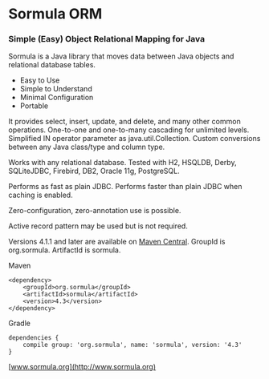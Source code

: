 Sormula ORM
===========

### Simple (Easy) Object Relational Mapping for Java

Sormula is a Java library that moves data between Java objects and relational database tables.

* Easy to Use
* Simple to Understand
* Minimal Configuration
* Portable

It provides select, insert, update, and delete, and many other common operations. One-to-one and one-to-many cascading for unlimited levels. Simplified IN operator parameter as java.util.Collection. Custom conversions between any Java class/type and column type.

Works with any relational database. Tested with H2, HSQLDB, Derby, SQLiteJDBC, Firebird, DB2, Oracle 11g, PostgreSQL.

Performs as fast as plain JDBC. Performs faster than plain JDBC when caching is enabled.

Zero-configuration, zero-annotation use is possible.

Active record pattern may be used but is not required.

Versions 4.1.1 and later are available on 
[Maven Central](http://search.maven.org/#search|ga|1|sormula). GroupId is org.sormula. ArtifactId is sormula.

Maven
```
<dependency>
    <groupId>org.sormula</groupId>
    <artifactId>sormula</artifactId>
    <version>4.3</version>
</dependency>
```

Gradle
```
dependencies {
    compile group: 'org.sormula', name: 'sormula', version: '4.3'
}
```

[www.sormula.org](http://www.sormula.org)